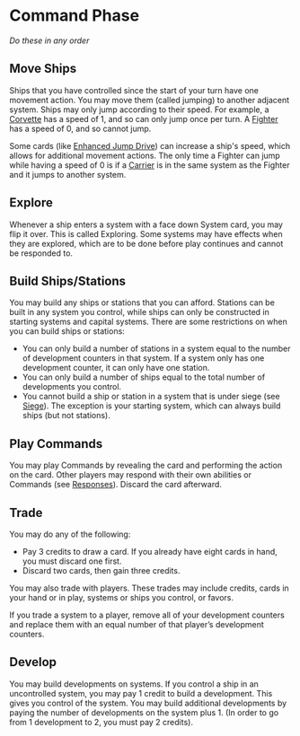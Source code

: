 # Command Phase

*Do these in any order*

## Move Ships

Ships that you have controlled since the start of your turn have one movement action. You may move them (called jumping) to another adjacent system. Ships may only jump according to their speed. For example, a [Corvette](https://www.starcomgame.com/card-database?selectedCard=Corvette) has a speed of 1, and so can only jump once per turn. A [Fighter](https://www.starcomgame.com/card-database?selectedCard=Strike_Fighter) has a speed of 0, and so cannot jump.

Some cards (like [Enhanced Jump Drive](/card-database?selectedCard=Enhanced_Jump_Drive)) can increase a ship's speed, which allows for additional movement actions. The only time a Fighter can jump while having a speed of 0 is if a [Carrier](https://www.starcomgame.com/card-database?selectedCard=Carrier) is in the same system as the Fighter and it jumps to another system.

## Explore

Whenever a ship enters a system with a face down System card, you may flip it over. This is called Exploring. Some systems may have effects when they are explored, which are to be done before play continues and cannot be responded to.

## Build Ships/Stations

You may build any ships or stations that you can afford. Stations can be built in any system you control, while ships can only be constructed in starting systems and capital systems. There are some restrictions on when you can build ships or stations:

- You can only build a number of stations in a system equal to the number of development counters in that system. If a system only has one development counter, it can only have one station.
- You can only build a number of ships equal to the total number of developments you control.
- You cannot build a ship or station in a system that is under siege (see [Siege](/etc/additional-rules.html#siege)). The exception is your starting system, which can always build ships (but not stations).

## Play Commands

You may play Commands by revealing the card and performing the action on the card. Other players may respond with their own abilities or Commands (see [Responses](/etc/additional-rules.html#responses)). Discard the card afterward.

## Trade

You may do any of the following:

- Pay 3 credits to draw a card. If you already have eight cards in hand, you must discard one first.
- Discard two cards, then gain three credits.

You may also trade with players. These trades may include credits, cards in your hand or in play, systems or ships you control, or favors.

If you trade a system to a player, remove all of your development counters and replace them with an equal number of that player’s development counters.

## Develop

You may build developments on systems. If you control a ship in an uncontrolled system, you may pay 1 credit to build a development. This gives you control of the system. You may build additional developments by paying the number of developments on the system plus 1. (In order to go from 1 development to 2, you must pay 2 credits).
